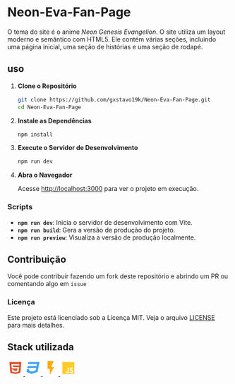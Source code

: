 # Neon-Eva-Fan-Page
<p>
O tema do site é o anime <i>Neon Genesis Evangelion</i>. O site utiliza um layout moderno e semântico com HTML5. Ele contém várias seções, incluindo uma página inicial, uma seção de histórias e uma seção de rodapé.
</p>

## uso

1. **Clone o Repositório**

   ```bash
   git clone https://github.com/gxstavo19k/Neon-Eva-Fan-Page.git
   cd Neon-Eva-Fan-Page
   ```

2. **Instale as Dependências**

   ```bash
   npm install
   ```

3. **Execute o Servidor de Desenvolvimento**

   ```bash
   npm run dev
   ```

4. **Abra o Navegador**

   Acesse [http://localhost:3000](http://localhost:3000) para ver o projeto em execução.

### Scripts

- **`npm run dev`**: Inicia o servidor de desenvolvimento com Vite.
- **`npm run build`**: Gera a versão de produção do projeto.
- **`npm run preview`**: Visualiza a versão de produção localmente.


## Contribuição
Você pode contribuir fazendo um fork deste repositório e abrindo um PR ou comentando algo em `issue`

### Licença
Este projeto está licenciado sob a Licença MIT. Veja o arquivo [LICENSE](LICENSE) para mais detalhes.



## Stack utilizada
 <a href="" target="_blank">
		<img height="36" title="HTML" src="https://raw.githubusercontent.com/PKief/vscode-material-icon-theme/main/icons/html.svg">
</a>
 <a href="" target="_blank">
		<img height="36" title="CSS3" src="https://raw.githubusercontent.com/PKief/vscode-material-icon-theme/main/icons/css.svg">
</a>
<a href="" target="_blank">
		<img height="36" title="ViteJS" src="https://raw.githubusercontent.com/PKief/vscode-material-icon-theme/main/icons/vite.svg">
</a>
 <a href="" target="_blank">
		<img height="36" title="JavasScript" src="https://raw.githubusercontent.com/PKief/vscode-material-icon-theme/main/icons/javascript.svg">
</a>

